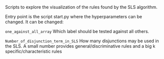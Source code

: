 Scripts to explore the visualization of the rules found by the SLS algorithm. 

Entry point is the script start.py where the hyperparameters can be changed. 
It can be changed: 

`one_against_all_array` Which label should be tested against all others. 

`Number_of_disjunction_term_in_SLS` How many disjunctions may be used in the SLS. A small number provides general/discriminative rules and 
a big k  specific/characteristic rules 
